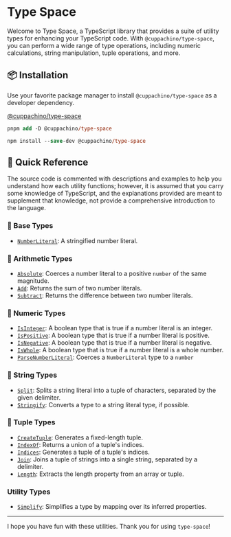 # Type Space

Welcome to Type Space, a TypeScript library that provides a suite of utility types for enhancing your TypeScript code. With `@cuppachino/type-space`, you can perform a wide range of type operations, including numeric calculations, string manipulation, tuple operations, and more.

## 📦 Installation

Use your favorite package manager to install `@cuppachino/type-space` as a developer dependency.

[@cuppachino/type-space](https://www.npmjs.com/package/@cuppachino/type-space)

```ps
pnpm add -D @cuppachino/type-space
```

```ps
npm install --save-dev @cuppachino/type-space
```

## 🔎 Quick Reference

The source code is commented with descriptions and examples to help you understand how each utility functions; however, it is assumed that you carry some knowledge of TypeScript, and the explanations provided are meant to supplement that knowledge, not provide a comprehensive introduction to the language.

### 🍎 Base Types

- [`NumberLiteral`](src/number-literal.ts): A stringified number literal.

### 🧮 Arithmetic Types

- [`Absolute`](src/math/absolute.ts): Coerces a number literal to a positive `number` of the same magnitude.
- [`Add`](src/math/add.ts): Returns the sum of two number literals.
- [`Subtract`](src/math/subtract.ts): Returns the difference between two number literals.

### 🔢 Numeric Types

- [`IsInteger`](src/math/is-integer.ts): A boolean type that is true if a number literal is an integer.
- [`IsPositive`](src/math/is-positive.ts): A boolean type that is true if a number literal is positive.
- [`IsNegative`](src/math/is-negative.ts): A boolean type that is true if a number literal is negative.
- [`IsWhole`](src/math/is-whole.ts): A boolean type that is true if a number literal is a whole number.
- [`ParseNumberLiteral`](src/parse-number-literal.ts): Coerces a `NumberLiteral` type to a `number`

### 💭 String Types

- [`Split`](src/split.ts): Splits a string literal into a tuple of characters, separated by the given delimiter.
- [`Stringify`](src/stringify.ts): Converts a type to a string literal type, if possible.

### 📜 Tuple Types

- [`CreateTuple`](src/create-tuple.ts): Generates a fixed-length tuple.
- [`IndexOf`](src/index-of.ts): Returns a union of a tuple's indices.
- [`Indices`](src/indices.ts): Generates a tuple of a tuple's indices.
- [`Join`](src/join.ts): Joins a tuple of strings into a single string, separated by a delimiter.
- [`Length`](src/length.ts): Extracts the length property from an array or tuple.

### Utility Types

- [`Simplify`](src/simplify.ts): Simplifies a type by mapping over its inferred properties.

---

I hope you have fun with these utilities. Thank you for using `type-space`!
